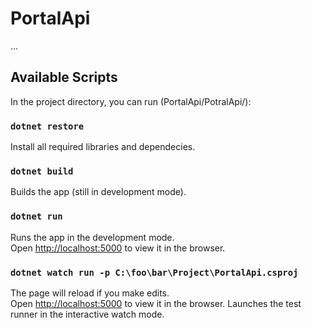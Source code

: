# PortalApi

...

## Available Scripts

In the project directory, you can run (PortalApi/PotralApi/):

### `dotnet restore`

Install all required libraries and dependecies.

### `dotnet build`

Builds the app (still in development mode).

### `dotnet run`

Runs the app in the development mode.<br />
Open [http://localhost:5000](http://localhost:5001) to view it in the browser.

### `dotnet watch run -p C:\foo\bar\Project\PortalApi.csproj`

The page will reload if you make edits.<br />
Open [http://localhost:5000](http://localhost:5001) to view it in the browser.
Launches the test runner in the interactive watch mode.<br />
